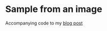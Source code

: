 # Sample from an image

Accompanying code to my [blog post](https://tito21.github.io/posts/sampling-from-image/)